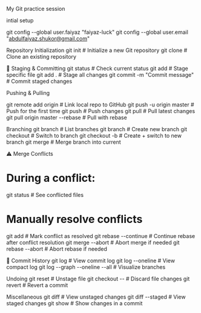 My Git practice session

intial setup 

git config --global user.faiyaz "faiyaz-luck"
git config --global user.email "abdulfaiyaz.shukor@gmail.com"

 Repository Initialization
git init                             # Initialize a new Git repository
git clone <repo-url>                # Clone an existing repository

💾 Staging & Committing
git status                          # Check current status
git add <file>                      # Stage specific file
git add .                           # Stage all changes
git commit -m "Commit message"     # Commit staged changes

Pushing & Pulling

git remote add origin <repo-url>   # Link local repo to GitHub
git push -u origin master          # Push for the first time
git push                           # Push changes
git pull                           # Pull latest changes
git pull origin master --rebase    # Pull with rebase

Branching
git branch                          # List branches
git branch <branch-name>            # Create new branch
git checkout <branch-name>          # Switch to branch
git checkout -b <branch-name>       # Create + switch to new branch
git merge <branch-name>             # Merge branch into current

⚠️ Merge Conflicts
# During a conflict:
git status                          # See conflicted files
# Manually resolve conflicts
git add <resolved-file>             # Mark conflict as resolved
git rebase --continue               # Continue rebase after conflict resolution
git merge --abort                   # Abort merge if needed
git rebase --abort                  # Abort rebase if needed

📜 Commit History
git log                             # View commit log
git log --oneline                   # View compact log
git log --graph --oneline --all     # Visualize branches

Undoing
git reset <file>                    # Unstage file
git checkout -- <file>              # Discard file changes
git revert <commit-id>              # Revert a commit

Miscellaneous
git diff                            # View unstaged changes
git diff --staged                   # View staged changes
git show <commit-id>                # Show changes in a commit




